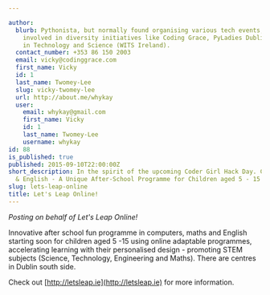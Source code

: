 ```yaml
---

author:
  blurb: Pythonista, but normally found organising various tech events, and now heavily
    involved in diversity initiatives like Coding Grace, PyLadies Dublin, and Women
    in Technology and Science (WITS Ireland).
  contact_number: +353 86 150 2003
  email: vicky@codinggrace.com
  first_name: Vicky
  id: 1
  last_name: Twomey-Lee
  slug: vicky-twomey-lee
  url: http://about.me/whykay
  user:
    email: whykay@gmail.com
    first_name: Vicky
    id: 1
    last_name: Twomey-Lee
    username: whykay
id: 88
is_published: true
published: 2015-09-10T22:00:00Z
short_description: In the spirit of the upcoming Coder Girl Hack Day. Computers, Maths
  & English - A Unique After-School Programme for Children aged 5 - 15 years, Dublin.
slug: lets-leap-online
title: Let's Leap Online!
---
```


*Posting on behalf of Let's Leap Online!*

Innovative after school fun programme in computers, maths and English starting soon for children aged 5 -15 using online adaptable programmes, accelerating learning with their personalised design - promoting STEM subjects (Science, Technology, Engineering and Maths). There are centres in Dublin south side. 

Check out [http://letsleap.ie](http://letsleap.ie) for more information.